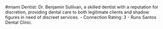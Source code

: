 #miami 
Dentist: Dr. Benjamin Sullivan, a skilled dentist with a reputation for discretion, providing dental care to both legitimate clients and shadow figures in need of discreet services. - Connection Rating: 3 - Runs Santos Dental Clinic.